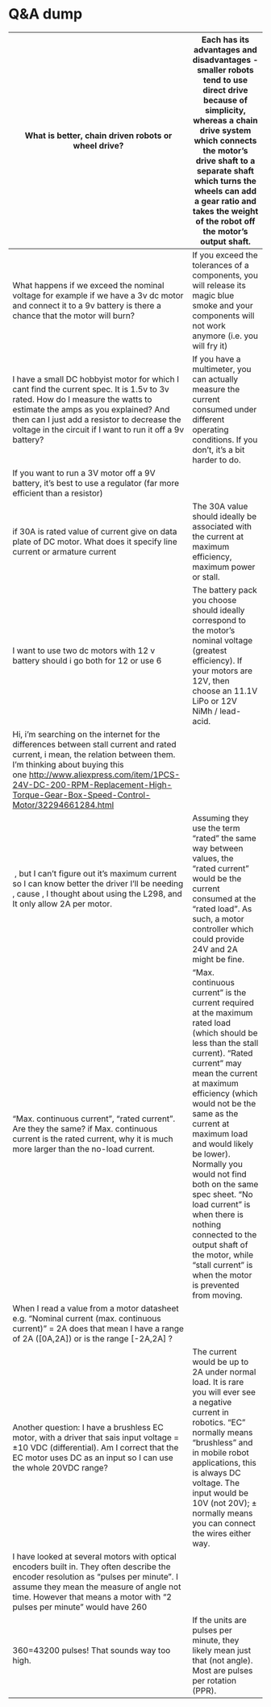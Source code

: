 # Q&A dump

| What is better, chain driven robots or wheel drive? | Each has its advantages and disadvantages - smaller robots tend to use direct drive because of simplicity, whereas a chain drive system which connects the motor’s drive shaft to a separate shaft which turns the wheels can add a gear ratio and takes the weight of the robot off the motor’s output shaft. |
| --- | --- |
| What happens if we exceed the nominal voltage for example if we have a 3v dc motor and connect it to a 9v battery is there a chance that the motor will burn? | If you exceed the tolerances of a components, you will release its magic blue smoke and your components will not work anymore (i.e. you will fry it) |
| I have a small DC hobbyist motor for which I cant find the current spec. It is 1.5v to 3v rated. How do I measure the watts to estimate the amps as you explained? And then can I just add a resistor to decrease the voltage in the circuit if I want to run it off a 9v battery? | If you have a multimeter, you can actually measure the current consumed under different operating conditions. If you don’t, it’s a bit harder to do.
If you want to run a 3V motor off a 9V battery, it’s best to use a regulator (far more efficient than a resistor) |
| if 30A is rated value of current give on data plate of DC motor. What does it specify line current or armature current | The 30A value should ideally be associated with the current at maximum efficiency, maximum power or stall. |
| I want to use two dc motors with 12 v battery should i go both for 12 or use 6 | The battery pack you choose should ideally correspond to the motor’s nominal voltage (greatest efficiency). If your motors are 12V, then choose an 11.1V LiPo or 12V NiMh / lead-acid. |
| Hi, i’m searching on the internet for the differences between stall current and rated current, i mean, the relation between them. I’m thinking about buying this one http://www.aliexpress.com/item/1PCS-24V-DC-200-RPM-Replacement-High-Torque-Gear-Box-Speed-Control-Motor/32294661284.html
 , but I can’t figure out it’s maximum current so I can know better the driver I’ll be needing , cause , I thought about using the L298, and It only allow 2A per motor.  | Assuming they use the term “rated” the same way between values, the “rated current” would be the current consumed at the “rated load”. As such, a motor controller which could provide 24V and 2A might be fine. |
| “Max. continuous current”, “rated current”. Are they the same? if Max. continuous current is the rated current, why it is much more larger than the no-load current. | “Max. continuous current” is the current required at the maximum rated load (which should be less than the stall current). “Rated current” may mean the current at maximum efficiency (which would not be the same as the current at maximum load and would likely be lower). Normally you would not find both on the same spec sheet. “No load current” is when there is nothing connected to the output shaft of the motor, while “stall current” is when the motor is prevented from moving. |
| When I read a value from a motor datasheet e.g. “Nominal current (max. continuous current)” = 2A does that mean I have a range of 2A ([0A,2A]) or is the range [-2A,2A] ?
Another question: I have a brushless EC motor, with a driver that sais input voltage = ±10 VDC (differential). Am I correct that the EC motor uses DC as an input so I can use the whole 20VDC range? | The current would be up to 2A under normal load. It is rare you will ever see a negative current in robotics. “EC” normally means “brushless” and in mobile robot applications, this is always DC voltage. The input would be 10V (not 20V); ± normally means you can connect the wires either way. |
| I have looked at several motors with optical encoders built in. They often describe the encoder resolution as “pulses per minute”. I assume they mean the measure of angle not time. However that means a motor with “2 pulses per minute” would have 260
360=43200 pulses! That sounds way too high. | If the units are pulses per minute, they likely mean just that (not angle). Most are pulses per rotation (PPR). |